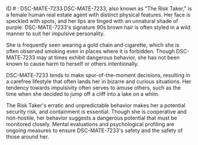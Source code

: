 ID # : DSC-MATE-7233
DSC-MATE-7233, also known as "The Risk Taker," is a female human real estate agent with distinct physical features. Her face is speckled with spots, and her lips are tinged with an unnatural shade of purple. DSC-MATE-7233's signature 90s brown hair is often styled in a wild manner to suit her impulsive personality.

She is frequently seen wearing a gold chain and cigarette, which she is often observed smoking even in places where it is forbidden. Though DSC-MATE-7233 may at times exhibit dangerous behavior, she has not been known to cause harm to herself or others intentionally.

DSC-MATE-7233 tends to make spur-of-the-moment decisions, resulting in a carefree lifestyle that often lands her in bizarre and curious situations. Her tendency towards impulsivity often serves to amuse others, such as the time when she decided to jump off a cliff into a lake on a whim.

The Risk Taker's erratic and unpredictable behavior makes her a potential security risk, and containment is essential. Though she is cooperative and non-hostile, her behavior suggests a dangerous potential that must be monitored closely. Mental evaluations and psychological profiling are ongoing measures to ensure DSC-MATE-7233's safety and the safety of those around her.